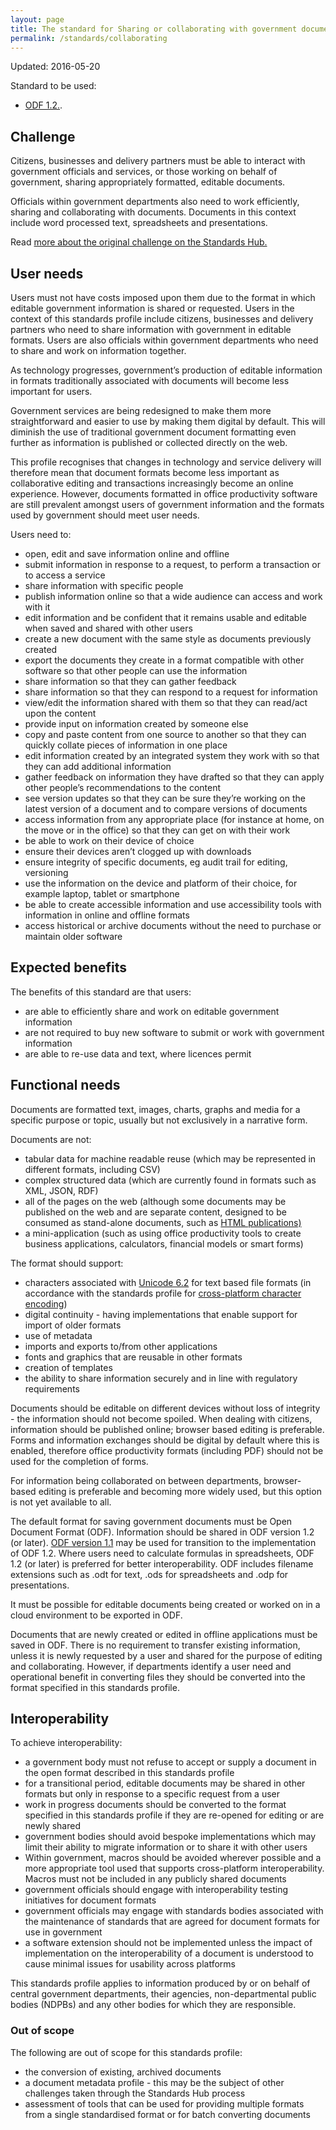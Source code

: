 ```yaml
---
layout: page
title: The standard for Sharing or collaborating with government documents
permalink: /standards/collaborating
---
```


Updated: 2016-05-20

Standard to be used:

* [ODF 1.2.](http://docs.oasis-open.org/office/v1.2/OpenDocument-v1.2.html).

## Challenge

Citizens, businesses and delivery partners must be able to interact with government officials and services, or those working on behalf of government, sharing appropriately formatted, editable documents.

Officials within government departments also need to work efficiently, sharing and collaborating with documents. Documents in this context include word processed text, spreadsheets and presentations.

Read [more about the original challenge on the Standards Hub.](http://standards.data.gov.uk/challenge/sharing-or-collaborating-government-documents)

## User needs

Users must not have costs imposed upon them due to the format in which editable government information is shared or requested. Users in the context of this standards profile include citizens, businesses and delivery partners who need to share information with government in editable formats. Users are also officials within government departments who need to share and work on information together.

As technology progresses, government’s production of editable information in formats traditionally associated with documents will become less important for users.

Government services are being redesigned to make them more straightforward and easier to use by making them digital by default. This will diminish the use of traditional government document formatting even further as information is published or collected directly on the web.

This profile recognises that changes in technology and service delivery will therefore mean that document formats become less important as collaborative editing and transactions increasingly become an online experience. However, documents formatted in office productivity software are still prevalent amongst users of government information and the formats used by government should meet user needs.

Users need to:

*   open, edit and save information online and offline
*   submit information in response to a request, to perform a transaction or to access a service
*   share information with specific people
*   publish information online so that a wide audience can access and work with it
*   edit information and be confident that it remains usable and editable when saved and shared with other users
*   create a new document with the same style as documents previously created
*   export the documents they create in a format compatible with other software so that other people can use the information
*   share information so that they can gather feedback
*   share information so that they can respond to a request for information
*   view/edit the information shared with them so that they can read/act upon the content
*   provide input on information created by someone else
*   copy and paste content from one source to another so that they can quickly collate pieces of information in one place
*   edit information created by an integrated system they work with so that they can add additional information
*   gather feedback on information they have drafted so that they can apply other people’s recommendations to the content
*   see version updates so that they can be sure they’re working on the latest version of a document and to compare versions of documents
*   access information from any appropriate place (for instance at home, on the move or in the office) so that they can get on with their work
*   be able to work on their device of choice
*   ensure their devices aren’t clogged up with downloads
*   ensure integrity of specific documents, eg audit trail for editing, versioning
*   use the information on the device and platform of their choice, for example laptop, tablet or smartphone
*   be able to create accessible information and use accessibility tools with information in online and offline formats
*   access historical or archive documents without the need to purchase or maintain older software

## Expected benefits

The benefits of this standard are that users:

*   are able to efficiently share and work on editable government information
*   are not required to buy new software to submit or work with government information
*   are able to re-use data and text, where licences permit

## Functional needs

Documents are formatted text, images, charts, graphs and media for a specific purpose or topic, usually but not exclusively in a narrative form.

Documents are not:

*   tabular data for machine readable reuse (which may be represented in different formats, including CSV)
*   complex structured data (which are currently found in formats such as XML, JSON, RDF)
*   all of the pages on the web (although some documents may be published on the web and are separate content, designed to be consumed as stand-alone documents, such as [HTML publications)](https://insidegovuk.blog.gov.uk/2013/03/28/html-publications/)
*   a mini-application (such as using office productivity tools to create business applications, calculators, financial models or smart forms)

The format should support:

*   characters associated with [Unicode 6.2](http://www.unicode.org/versions/Unicode6.2.0/) for text based file formats (in accordance with the standards profile for [cross-platform character encoding](https://www.gov.uk/government/publications/open-standards-for-government/cross-platform-character-encoding-profile))
*   digital continuity - having implementations that enable support for import of older formats
*   use of metadata
*   imports and exports to/from other applications
*   fonts and graphics that are reusable in other formats
*   creation of templates
*   the ability to share information securely and in line with regulatory requirements

Documents should be editable on different devices without loss of integrity - the information should not become spoiled. When dealing with citizens, information should be published online; browser based editing is preferable. Forms and information exchanges should be digital by default where this is enabled, therefore office productivity formats (including PDF) should not be used for the completion of forms.

For information being collaborated on between departments, browser-based editing is preferable and becoming more widely used, but this option is not yet available to all.

The default format for saving government documents must be Open Document Format (ODF). Information should be shared in ODF version 1.2 (or later). [ODF version 1.1](http://docs.oasis-open.org/office/v1.2/OpenDocument-v1.2.html) may be used for transition to the implementation of ODF 1.2\. Where users need to calculate formulas in spreadsheets, ODF 1.2 (or later) is preferred for better interoperability. ODF includes filename extensions such as .odt for text, .ods for spreadsheets and .odp for presentations.

It must be possible for editable documents being created or worked on in a cloud environment to be exported in ODF.

Documents that are newly created or edited in offline applications must be saved in ODF. There is no requirement to transfer existing information, unless it is newly requested by a user and shared for the purpose of editing and collaborating. However, if departments identify a user need and operational benefit in converting files they should be converted into the format specified in this standards profile.

## Interoperability

To achieve interoperability:

*   a government body must not refuse to accept or supply a document in the open format described in this standards profile
*   for a transitional period, editable documents may be shared in other formats but only in response to a specific request from a user
*   work in progress documents should be converted to the format specified in this standards profile if they are re-opened for editing or are newly shared
*   government bodies should avoid bespoke implementations which may limit their ability to migrate information or to share it with other users
*   Within government, macros should be avoided wherever possible and a more appropriate tool used that supports cross-platform interoperability. Macros must not be included in any publicly shared documents
*   government officials should engage with interoperability testing initiatives for document formats
*   government officials may engage with standards bodies associated with the maintenance of standards that are agreed for document formats for use in government
*   a software extension should not be implemented unless the impact of implementation on the interoperability of a document is understood to cause minimal issues for usability across platforms

This standards profile applies to information produced by or on behalf of central government departments, their agencies, non-departmental public bodies (NDPBs) and any other bodies for which they are responsible.

### Out of scope

The following are out of scope for this standards profile:

*   the conversion of existing, archived documents
*   a document metadata profile - this may be the subject of other challenges taken through the Standards Hub process
*   assessment of tools that can be used for providing multiple formats from a single standardised format or for batch converting documents

